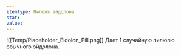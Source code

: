 ```yaml
---
itemtype: Пилюля эйдолона
stat: 
value: 
---
```

![[Temp/Placeholder_Eidolon_Pill.png]]
Дает 1 случайную пилюлю обычного эйдолона.
